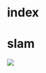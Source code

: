 # index
<h1>slam</h1>
<img src="https://elanet.ir/wp-content/uploads/2023/08/ax-dokhtaraneh-jazab-5.jpg"/>

